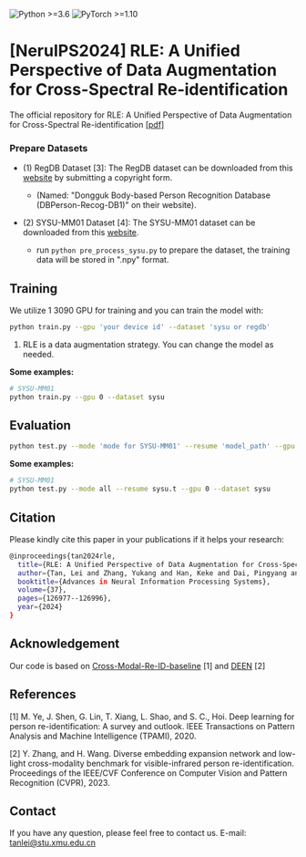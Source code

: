 ![Python >=3.6](https://img.shields.io/badge/Python->=3.6-yellow.svg)
![PyTorch >=1.10](https://img.shields.io/badge/PyTorch->=1.10-blue.svg)

# [NeruIPS2024] RLE: A Unified Perspective of Data Augmentation for Cross-Spectral Re-identification
The official repository for RLE: A Unified Perspective of Data Augmentation for Cross-Spectral Re-identification [[pdf]](https://arxiv.org/pdf/2411.01225)

### Prepare Datasets

- (1) RegDB Dataset [3]: The RegDB dataset can be downloaded from this [website](http://dm.dongguk.edu/link.html) by submitting a copyright form.

    - (Named: "Dongguk Body-based Person Recognition Database (DBPerson-Recog-DB1)" on their website). 
  
- (2) SYSU-MM01 Dataset [4]: The SYSU-MM01 dataset can be downloaded from this [website](http://isee.sysu.edu.cn/project/RGBIRReID.htm).

   - run `python pre_process_sysu.py` to prepare the dataset, the training data will be stored in ".npy" format.

## Training

We utilize 1 3090 GPU for training and you can train the model with:

```bash
python train.py --gpu 'your device id' --dataset 'sysu or regdb'
```

1. RLE is a data augmentation strategy. You can change the model as needed.

**Some examples:**
```bash
# SYSU-MM01
python train.py --gpu 0 --dataset sysu
```

## Evaluation
```bash
python test.py --mode 'mode for SYSU-MM01' --resume 'model_path' --gpu 'your device id' --dataset 'sysu or regdb'
```

**Some examples:**
```bash
# SYSU-MM01
python test.py --mode all --resume sysu.t --gpu 0 --dataset sysu
```


## Citation
Please kindly cite this paper in your publications if it helps your research:
```bash
@inproceedings{tan2024rle,
  title={RLE: A Unified Perspective of Data Augmentation for Cross-Spectral Re-Identification},
  author={Tan, Lei and Zhang, Yukang and Han, Keke and Dai, Pingyang and Zhang, Yan and WU, YONGJIAN and Ji, Rongrong},
  booktitle={Advances in Neural Information Processing Systems},
  volume={37},
  pages={126977--126996},
  year={2024}
}
```
## Acknowledgement
Our code is based on [Cross-Modal-Re-ID-baseline](https://github.com/mangye16/Cross-Modal-Re-ID-baseline) [1] and [DEEN](https://github.com/ZYK100/LLCM) [2]

## References
[1] M. Ye, J. Shen, G. Lin, T. Xiang, L. Shao, and S. C., Hoi. Deep learning for person re-identification: A survey and outlook. IEEE Transactions on Pattern Analysis and Machine Intelligence (TPAMI), 2020.

[2] Y. Zhang, and H. Wang. Diverse embedding expansion network and low-light cross-modality benchmark for visible-infrared person re-identification. Proceedings of the IEEE/CVF Conference on Computer Vision and Pattern Recognition (CVPR), 2023.

## Contact

If you have any question, please feel free to contact us. E-mail: [tanlei@stu.xmu.edu.cn](mailto:tanlei@stu.xmu.edu.cn)
